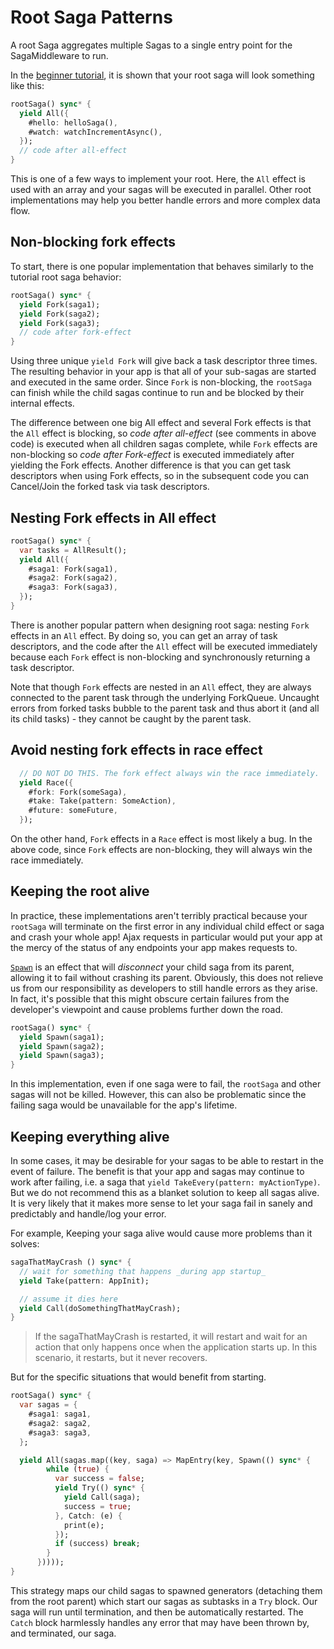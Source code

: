 # Root Saga Patterns

A root Saga aggregates multiple Sagas to a single entry point for the SagaMiddleware to run.

In the [beginner tutorial](../introduction/BeginnerTutorial.md), it is shown that your root saga will look something like this:

```dart
rootSaga() sync* {
  yield All({
    #hello: helloSaga(),
    #watch: watchIncrementAsync(),
  });
  // code after all-effect
}
```

This is one of a few ways to implement your root. Here, the `All` effect is used with an array and your sagas will be executed in parallel. Other root implementations may help you better handle errors and more complex data flow.

## Non-blocking fork effects

To start, there is one popular implementation that behaves similarly to the tutorial root saga behavior:

```dart
rootSaga() sync* {
  yield Fork(saga1);
  yield Fork(saga2);
  yield Fork(saga3);
  // code after fork-effect
}
```

Using three unique `yield Fork` will give back a task descriptor three times. The resulting behavior in your app is that all of your sub-sagas are started and executed in the same order. Since `Fork` is non-blocking, the `rootSaga` can finish while the child sagas continue to run and be blocked by their internal effects.

The difference between one big All effect and several Fork effects is that the `All` effect is blocking, so *code after all-effect* (see comments in above code) is executed when all children sagas complete, while `Fork` effects are non-blocking so *code after Fork-effect* is executed immediately after yielding the Fork effects. Another difference is that you can get task descriptors when using Fork effects, so in the subsequent code you can Cancel/Join the forked task via task descriptors.

## Nesting Fork effects in All effect

```dart
rootSaga() sync* {
  var tasks = AllResult();
  yield All({
    #saga1: Fork(saga1),
    #saga2: Fork(saga2),
    #saga3: Fork(saga3),
  });
}
```

There is another popular pattern when designing root saga: nesting `Fork` effects in an `All` effect. By doing so, you can get an array of task descriptors, and the code after the `All` effect will be executed immediately because each `Fork` effect is non-blocking and synchronously returning a task descriptor.

Note that though `Fork` effects are nested in an `All` effect, they are always connected to the parent task through the underlying ForkQueue. Uncaught errors from forked tasks bubble to the parent task and thus abort it (and all its child tasks) - they cannot be caught by the parent task.

## Avoid nesting fork effects in race effect

```dart
  // DO NOT DO THIS. The fork effect always win the race immediately.
  yield Race({
    #fork: Fork(someSaga),
    #take: Take(pattern: SomeAction),
    #future: someFuture,
  });
```

On the other hand, `Fork` effects in a `Race` effect is most likely a bug. In the above code, since `Fork` effects are non-blocking, they will always win the race immediately.

## Keeping the root alive

In practice, these implementations aren't terribly practical because your `rootSaga` will terminate on the first error in any individual child effect or saga and crash your whole app! Ajax requests in particular would put your app at the mercy of the status of any endpoints your app makes requests to.

[`Spawn`](https://pub.dev/documentation/redux_saga/latest/redux_saga/Spawn-class.html) is an effect that will *disconnect* your child saga from its parent, allowing it to fail without crashing its parent. Obviously, this does not relieve us from our responsibility as developers to still handle errors as they arise. In fact, it's possible that this might obscure certain failures from the developer's viewpoint and cause problems further down the road.

```dart
rootSaga() sync* {
  yield Spawn(saga1);
  yield Spawn(saga2);
  yield Spawn(saga3);
}
```

In this implementation, even if one saga were to fail, the `rootSaga` and other sagas will not be killed. However, this can also be problematic since the failing saga would be unavailable for the app's lifetime.

## Keeping everything alive

In some cases, it may be desirable for your sagas to be able to restart in the event of failure. The benefit is that your app and sagas may continue to work after failing, i.e. a saga that `yield TakeEvery(pattern: myActionType)`. But we do not recommend this as a blanket solution to keep all sagas alive. It is very likely that it makes more sense to let your saga fail in sanely and predictably and handle/log your error.

For example, Keeping your saga alive would cause more problems than it solves:

```dart
sagaThatMayCrash () sync* {
  // wait for something that happens _during app startup_
  yield Take(pattern: AppInit);

  // assume it dies here
  yield Call(doSomethingThatMayCrash);
}
```

> If the sagaThatMayCrash is restarted, it will restart and wait for an action that only happens once when the application starts up. In this scenario, it restarts, but it never recovers.

But for the specific situations that would benefit from starting.

```dart
rootSaga() sync* {
  var sagas = {
    #saga1: saga1,
    #saga2: saga2,
    #saga3: saga3,
  };

  yield All(sagas.map((key, saga) => MapEntry(key, Spawn(() sync* {
        while (true) {
          var success = false;
          yield Try(() sync* {
            yield Call(saga);
            success = true;
          }, Catch: (e) {
            print(e);
          });
          if (success) break;
        }
      }))));
}
```

This strategy maps our child sagas to spawned generators (detaching them from the root parent) which start our sagas as subtasks in a `Try` block. Our saga will run until termination, and then be automatically restarted. The `Catch` block harmlessly handles any error that may have been thrown by, and terminated, our saga.

